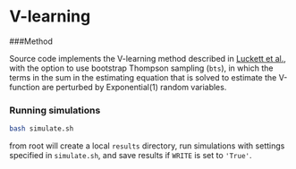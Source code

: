# V-learning

###Method 

Source code implements the V-learning method described in [Luckett et al.](https://arxiv.org/pdf/1611.03531.pdf), 
with the option to use bootstrap Thompson sampling (`bts`), in which the terms in the sum in the estimating equation 
that is solved to estimate the V-function are perturbed by Exponential(1) random variables.  

### Running simulations 


```sh
bash simulate.sh 
```

from root will create a local `results` directory, run simulations with settings specified in `simulate.sh`, 
and save results if `WRITE` is set to `'True'`. 

 